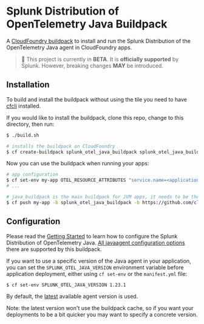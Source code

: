 # Splunk Distribution of OpenTelemetry Java Buildpack

A [CloudFoundry buildpack](https://docs.cloudfoundry.org/buildpacks/) to install and run the Splunk Distribution of the
OpenTelemetry Java agent in CloudFoundry apps.

> :construction: This project is currently in **BETA**. It is **officially supported** by Splunk. However, breaking changes **MAY** be introduced.

## Installation

To build and install the buildpack without using the tile you need to have
[cfcli](https://docs.cloudfoundry.org/cf-cli/install-go-cli.html) installed.

If you would like to install the buildpack, clone this repo, change to this directory, then run:

```sh
$ ./build.sh

# installs the buildpack on CloudFoundry
$ cf create-buildpack splunk_otel_java_buildpack splunk_otel_java_buildpack-linux.zip 99 --enable
```

Now you can use the buildpack when running your apps:

```sh
# app configuration
$ cf set-env my-app OTEL_RESOURCE_ATTRIBUTES "service.name=<application name>"
# ...

# java_buildpack is the main buildpack for JVM apps, it needs to be the final one
$ cf push my-app -b splunk_otel_java_buildpack -b https://github.com/cloudfoundry/java-buildpack
```

## Configuration

Please read the [Getting Started](../../../README.md#getting-started) to learn how to configure the Splunk Distribution
of OpenTelemetry Java.
[All javaagent configuration options](../../../docs/advanced-config.md) there are supported by this buildpack.

If you want to use a specific version of the Java agent in your application, you can set the `SPLUNK_OTEL_JAVA_VERSION`
environment variable before application deployment, either using `cf set-env` or the `manifest.yml` file:

```sh
$ cf set-env SPLUNK_OTEL_JAVA_VERSION 1.23.1
```

By default, the [latest](https://github.com/signalfx/splunk-otel-java/releases/latest) available agent version is used.

Note: the latest version won't use the buildpack cache, so if you want your deployments to be a bit quicker you may want
to specify a concrete version.
